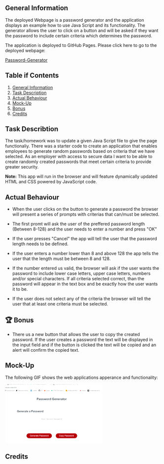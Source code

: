 ## General Information


The deployed Webpage is a password generator and the application displays an example how to use Java Script and its functionality. The generator allows the user to click on a button and will be asked if they want the password to include certain criteria which determines the password. 

The application is deployed to GitHub Pages. Please click here to go to the deployed webpage: 

[Password-Generator](https://zahramertens.github.io/Password-Generator/)

## Table if Contents
1. [General Information](#general-informaion)
2. [Task Description](#task-description)
3. [Actual Behaviour](#actual-behaviour)
4. [Mock-Up](#mock-up)
5. [Bonus](#bonus)
6. [Credits](#credits)


## Task Describtion

The task/homework was to update a given Java Script file to give the page functionaliy. There was a starter code to create an application that enables employees to generate random passwords based on criteria that we have selected. As an employer with access to secure data I want to be able to create randomly created passwords that meet certain criteria to provide greater security.

**Note:** This app will run in the browser and will feature dynamically updated HTML and CSS powered by JavaScript code.


## Actual Behaviour

* When the user clicks on the button to generate a password the browser will present a series of prompts with criterias that can/must be selected.

* The first promt will ask the user of the preffered password length (Between 8-128) and the user needs to enter a number and press "OK"

* If the user presses "Cancel" the app will tell the user that the password length needs to be defined.

* If the user enters a number lower than 8 and above 128 the app tells the user that the length must be between 8 and 128.

* If the number entered us valid, the browser will ask if the user wants the password to include lower case letters, upper case letters, numbers and/or special characters. If all criteria selected correct, than the password will appear in the text box and be exactly how the user wants it to be.

* If the user does not select any of the criteria the browser will tell the user that at least one criteria must be selected.

## 🏆 Bonus

* There us a new button that allows the user to copy the created password. If the user creates a password the text will be displayed in the input field and if the button is clicked the text will be copied and an alert will confirm the copied text.

## Mock-Up

The following GIF shows the web applications apperance and functionality:

![password-generator-demo](./assets/images/password-g.gif)

## Credits